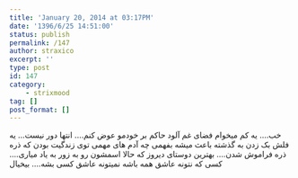 ```yaml
---
title: 'January 20, 2014 at 03:17PM'
date: '1396/6/25 14:51:00'
status: publish
permalink: /147
author: straxico
excerpt: ''
type: post
id: 147
category:
    - strixmood
tag: []
post_format: []
---
```

<div>خب…. یه کم میخوام فضای غم آلود حاکم بر خودمو عوض کنم…. انتها دور نیست… یه فلش بک زدن به گذشته باعث میشه بفهمی چه آدم های مهمی توی زندگیت بودن که ذره ذره فراموش شدن…. بهترین دوستای دیروز که حالا اسمشون رو به زور به یاد میاری…. کسی که نتونه عاشق همه باشه نمیتونه عاشق کسی بشه…. بیخیال</div>